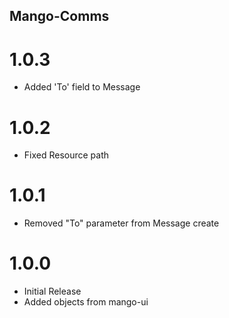 ## Mango-Comms

# 1.0.3

* Added 'To' field to Message

# 1.0.2

* Fixed Resource path

# 1.0.1

* Removed "To" parameter from Message create

# 1.0.0

* Initial Release
* Added objects from mango-ui